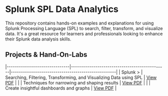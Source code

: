 # Splunk SPL Data Analytics

This repository contains hands-on examples and explanations for using Splunk Processing Language (SPL) to search, filter, transform, and visualize data. It's a great resource for learners and professionals looking to enhance their Splunk data analysis skills.

## Projects & Hand-On-Labs

|-------------------------------|-----------------------------------------------|----------------------------------------------------|
| Splunk >           | Searching, Filtering, Transforming, and Visualizing Data using SPL       | [View PDF](./PDFs/Splunk_Searching,Filtering,Transforming_and_Visualizing_Data_using_SPL.pdf)          |
|    | Techniques for narrowing and shaping results  | [View PDF](./pdfs/Filtering_and_Transforming.pdf)  |
|  | Create insightful dashboards and graphs       | [View PDF](./pdfs/Visualizing_Data_in_Splunk.pdf)  |
